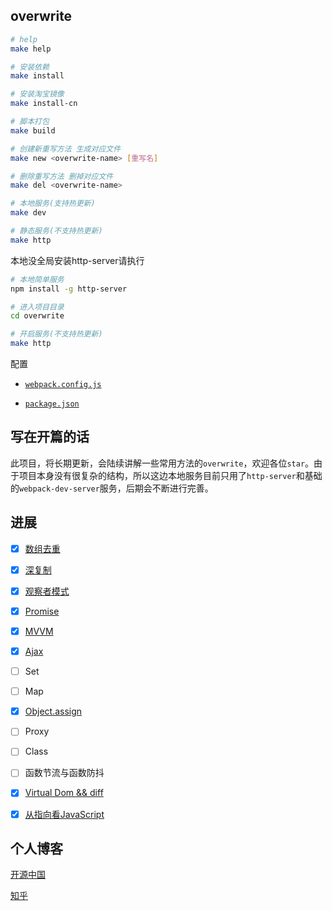 ## overwrite

```bash
# help
make help

# 安装依赖
make install

# 安装淘宝镜像
make install-cn

# 脚本打包
make build

# 创建新重写方法 生成对应文件
make new <overwrite-name> [重写名]

# 删除重写方法 删掉对应文件
make del <overwrite-name>

# 本地服务(支持热更新)
make dev

# 静态服务(不支持热更新)
make http

```
本地没全局安装http-server请执行
```bash
# 本地简单服务
npm install -g http-server

# 进入项目目录
cd overwrite

# 开启服务(不支持热更新)
make http
```

配置

+ [`webpack.config.js`](https://github.com/xuqiang521/overwrite/blob/master/webpack.config.js)

+ [`package.json`](https://github.com/xuqiang521/overwrite/blob/master/package.json)

## 写在开篇的话

此项目，将长期更新，会陆续讲解一些常用方法的`overwrite`，欢迎各位`star`。由于项目本身没有很复杂的结构，所以这边本地服务目前只用了`http-server`和基础的`webpack-dev-server`服务，后期会不断进行完善。

## 进展

- [x] [数组去重](https://github.com/xuqiang521/overwrite/tree/master/my-unique)
- [x] [深复制](https://github.com/xuqiang521/overwrite/tree/master/my-clone)
- [x] [观察者模式](https://github.com/xuqiang521/overwrite/tree/master/my-observer)
- [x] [Promise](https://github.com/xuqiang521/overwrite/tree/master/my-promise)
- [x] [MVVM](https://github.com/xuqiang521/overwrite/tree/master/my-mvvm)
- [x] [Ajax](https://github.com/xuqiang521/overwrite/tree/master/src/my-ajax)
- [ ] Set
- [ ] Map
- [x] [Object.assign](https://github.com/xuqiang521/overwrite/tree/master/src/my-assign)
- [ ] Proxy
- [ ] Class
- [ ] 函数节流与函数防抖
- [x] [Virtual Dom && diff](https://github.com/xuqiang521/overwrite/tree/master/src/my-virtual-dom)
- [x] [从指向看JavaScript](https://zhuanlan.zhihu.com/p/28058983)


## 个人博客

[开源中国](https://my.oschina.net/qiangdada)

[知乎](https://www.zhihu.com/people/qiangdada520/activities)

